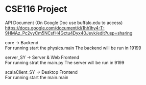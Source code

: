 CSE116 Project
=======
API Document (On Google Doc use buffalo.edu to access)
https://docs.google.com/document/d/1hh1hy4-T-9HMAz_Pc2vyCm5NCsfH4Gctu4Dyx40Jevk/edit?usp=sharing

core -> Backend  
For running start the physics.main  The backend will be run in 19199
  
server_SY -> Server & Web Frontend  
For running strat the main.py  The server will be run in 9199  
  
scalaClient_SY -> Desktop Frontend  
For running start the main.main
